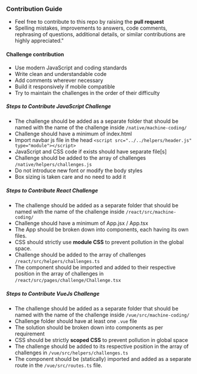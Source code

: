### Contribution Guide

- Feel free to contribute to this repo by raising the **pull request**
- Spelling mistakes, improvements to answers, code comments, rephrasing of questions, additional details, or similar contributions are highly appreciated."

#### Challenge contribution

- Use modern JavaScript and coding standards
- Write clean and understandable code
- Add comments wherever necessary
- Build it responsively if mobile compatible
- Try to maintain the challenges in the order of their difficulty

##### Steps to Contribute JavaScript Challenge

- The challenge should be added as a separate folder that should be named with the name of the challenge inside `/native/machine-coding/`
- Challenge should have a minimum of index.html
- Import navbar js file in the head `<script src="../../helpers/header.js" type="module"></script>`
- JavaScript and CSS code if exists should have separate file[s]
- Challenge should be added to the array of challenges `/native/helpers/challenges.js`
- Do not introduce new font or modify the body styles
- Box sizing is taken care and no need to add it

##### Steps to Contribute React Challenge

- The challenge should be added as a separate folder that should be named with the name of the challenge inside `/react/src/machine-coding/`
- Challenge should have a minimum of App.jsx / App.tsx
- The App should be broken down into components, each having its own files.
- CSS should strictly use **module CSS** to prevent pollution in the global space.
- Challenge should be added to the array of challenges `/react/src/helpers/challenges.ts`
- The component should be imported and added to their respective position in the array of challenges in `/react/src/pages/challenge/Challenge.tsx`

##### Steps to Contribute VueJs Challenge

- The challenge should be added as a separate folder that should be named with the name of the challenge inside `/vue/src/machine-coding/`
- Challenge folder should have at least one `.vue` file
- The solution should be broken down into components as per requirement
- CSS should be strictly **scoped CSS** to prevent pollution in global space
- The challenge should be added to its respective position in the array of challenges in `/vue/src/helpers/challenges.ts`
- The component should be (statically) imported and added as a separate route in the `/vue/src/routes.ts` file.
